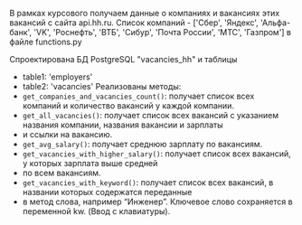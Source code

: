 В рамках курсового получаем  данные о компаниях и вакансиях этих вакансий с сайта api.hh.ru.
Список компаний - ['Сбер', 'Яндекс', 'Альфа-банк', 'VK', 'Роснефть', 'ВТБ', 'Сибур', 'Почта России', 'МТС',
                     'Газпром'] в файле functions.py

Спроектирована  БД PostgreSQL "vacancies_hh" и таблицы 
- table1: 'employers'
- table2: 'vacancies'
Реализованы методы:
- `get_companies_and_vacancies_count()`: получает список всех компаний и количество вакансий у каждой компании.
- `get_all_vacancies()`: получает список всех вакансий с указанием названия компании, названия вакансии и зарплаты 
- и ссылки на вакансию.
- `get_avg_salary()`: получает среднюю зарплату по вакансиям.
- `get_vacancies_with_higher_salary()`: получает список всех вакансий, у которых зарплата выше средней 
- по всем вакансиям.
- `get_vacancies_with_keyword()`: получает список всех вакансий, в названии которых содержатся переданные 
- в метод слова, например “Инженер”. Ключевое слово сохраняется в переменной kw. (Ввод с клавиатуры).


